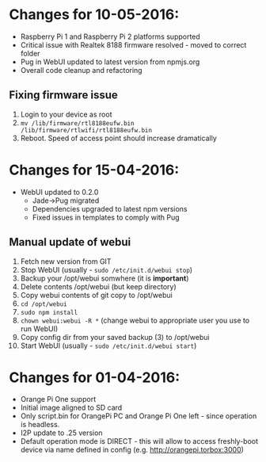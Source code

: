 # Changes for 10-05-2016:

* Raspberry Pi 1 and Raspberry Pi 2 platforms supported
* Critical issue with Realtek 8188 firmware resolved - moved to correct folder
* Pug in WebUI updated to latest version from npmjs.org
* Overall code cleanup and refactoring

## Fixing firmware issue

1. Login to your device as root
2. `mv /lib/firmware/rtl8188eufw.bin /lib/firmware/rtlwifi/rtl8188eufw.bin`
3. Reboot. Speed of access point should increase dramatically

# Changes for 15-04-2016:
* WebUI updated to 0.2.0
    * Jade->Pug migrated
    * Dependencies upgraded to latest npm versions
    * Fixed issues in templates to comply with Pug

## Manual update of webui

1. Fetch new version from GIT
2. Stop WebUI (usually - `sudo /etc/init.d/webui stop`)
3. Backup your /opt/webui somwhere (it is **important**)
4. Delete contents /opt/webui (but keep directory)
5. Copy webui contents of git copy to /opt/webui
6. `cd /opt/webui`
7. `sudo npm install`
8. `chown webui:webui -R *` (change webui to appropriate user you use to run WebUI)
9. Copy config dir from your saved backup (3) to /opt/webui
10. Start WebUI (usually - `sudo /etc/init.d/webui start`)

# Changes for 01-04-2016:

* Orange Pi One support
* Initial image aligned to SD card
* Only script.bin for OrangePi PC and Orange Pi One left - since operation is headless. 
* I2P update to .25 version 
* Default operation mode is DIRECT - this will allow to access freshly-boot device via name defined in config (e.g. http://orangepi.torbox:3000)
